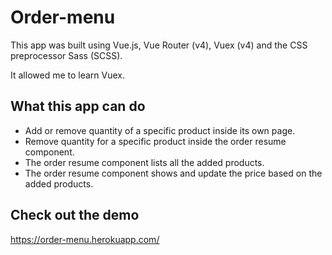 # Order-menu

This app was built using Vue.js, Vue Router (v4), Vuex (v4) and the CSS preprocessor Sass (SCSS).

It allowed me to learn Vuex.

## What this app can do

- Add or remove quantity of a specific product inside its own page.
- Remove quantity for a specific product inside the order resume component.
- The order resume component lists all the added products.
- The order resume component shows and update the price based on the added products.

## Check out the demo

https://order-menu.herokuapp.com/